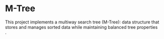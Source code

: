 # M-Tree
This project implements a multiway search tree (M-Tree): data structure that stores and manages sorted data while maintaining balanced tree properties .
